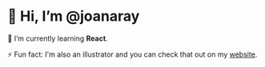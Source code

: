 # 👋 Hi, I’m @joanaray
<!-- 👀 I’m interested in ... -->
🌱 I’m currently learning **React**.
<!-- 💞️ I’m looking to collaborate on ... -->
<!-- 📫 How to reach me ... -->
<!-- 😄 Pronouns: ... -->
⚡ Fun fact: I'm also an illustrator and you can check that out on my [website](www.joana.cc).

<!---
joanaray/joanaray is a ✨ special ✨ repository because its `README.md` (this file) appears on your GitHub profile.
You can click the Preview link to take a look at your changes.
--->
